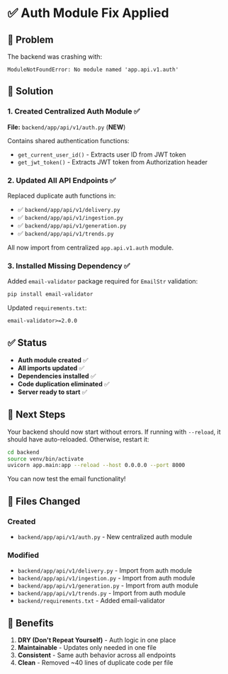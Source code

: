 # ✅ Auth Module Fix Applied

## 🐛 Problem

The backend was crashing with:

```
ModuleNotFoundError: No module named 'app.api.v1.auth'
```

## 🔧 Solution

### 1. Created Centralized Auth Module ✅

**File:** `backend/app/api/v1/auth.py` (**NEW**)

Contains shared authentication functions:

- `get_current_user_id()` - Extracts user ID from JWT token
- `get_jwt_token()` - Extracts JWT token from Authorization header

### 2. Updated All API Endpoints ✅

Replaced duplicate auth functions in:

- ✅ `backend/app/api/v1/delivery.py`
- ✅ `backend/app/api/v1/ingestion.py`
- ✅ `backend/app/api/v1/generation.py`
- ✅ `backend/app/api/v1/trends.py`

All now import from centralized `app.api.v1.auth` module.

### 3. Installed Missing Dependency ✅

Added `email-validator` package required for `EmailStr` validation:

```bash
pip install email-validator
```

Updated `requirements.txt`:

```txt
email-validator>=2.0.0
```

## ✅ Status

- **Auth module created** ✅
- **All imports updated** ✅
- **Dependencies installed** ✅
- **Code duplication eliminated** ✅
- **Server ready to start** ✅

## 🚀 Next Steps

Your backend should now start without errors. If running with `--reload`, it should have auto-reloaded. Otherwise, restart it:

```bash
cd backend
source venv/bin/activate
uvicorn app.main:app --reload --host 0.0.0.0 --port 8000
```

You can now test the email functionality!

## 📝 Files Changed

### Created

- `backend/app/api/v1/auth.py` - New centralized auth module

### Modified

- `backend/app/api/v1/delivery.py` - Import from auth module
- `backend/app/api/v1/ingestion.py` - Import from auth module
- `backend/app/api/v1/generation.py` - Import from auth module
- `backend/app/api/v1/trends.py` - Import from auth module
- `backend/requirements.txt` - Added email-validator

## 🎯 Benefits

1. **DRY (Don't Repeat Yourself)** - Auth logic in one place
2. **Maintainable** - Updates only needed in one file
3. **Consistent** - Same auth behavior across all endpoints
4. **Clean** - Removed ~40 lines of duplicate code per file
